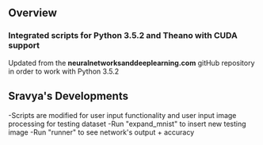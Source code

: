 ## Overview
### Integrated scripts for Python 3.5.2 and Theano with CUDA support
Updated from the **neuralnetworksanddeeplearning.com** gitHub repository in order to work with Python 3.5.2

## Sravya's Developments
-Scripts are modified for user input functionality and user input image processing for testing dataset
-Run "expand_mnist" to insert new testing image
-Run "runner" to see network's output + accuracy



